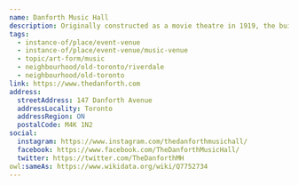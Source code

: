 ```yaml
---
name: Danforth Music Hall
description: Originally constructed as a movie theatre in 1919, the building was first known as the Allen's Danforth, after its owner the Allen Theatre Chain. The theatre gained the Music Hall name when it started featuring live acts in the late 1970s. Renamed 'The Danforth Music Hall' in 2011 when Impresario Inc. took over ownership. The venue hosts over 200 shows a year and is currently operated by Live Nation Canada.
tags:
  - instance-of/place/event-venue
  - instance-of/place/event-venue/music-venue
  - topic/art-form/music
  - neighbourhood/old-toronto/riverdale
  - neighbourhood/old-toronto
link: https://www.thedanforth.com
address:
  streetAddress: 147 Danforth Avenue
  addressLocality: Toronto
  addressRegion: ON
  postalCode: M4K 1N2
social:
  instagram: https://www.instagram.com/thedanforthmusichall/
  facebook: https://www.facebook.com/TheDanforthMusicHall/
  twitter: https://twitter.com/TheDanforthMH
owl:sameAs: https://www.wikidata.org/wiki/Q7752734
---
```

